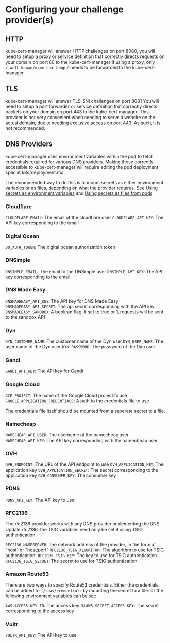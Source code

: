 # Configuring your challenge provider(s)

## HTTP

kube-cert-manager will answer HTTP challenges on port 8080,
you will need to setup a proxy or service definition that correctly directs requests on your domain on port 80 to the kube-cert-manager
If using a proxy, only `/.well-known/acme-challenge/` needs to be forwarded to the kube-cert-manager

## TLS

kube-cert-manager will answer TLS-SNI challenges on port 8081
You will need to setup a port forwarder or service definition that correctly directs packets on your domain on port 443 to the kube-cert-manager.
This provider is not very convenient when needing to serve a website on the actual domain, due to needing exclusive access on port 443.
As such, it is not recommended.


## DNS Providers

kube-cert-manager uses environment variables within the pod to fetch credentials required for various DNS providers.
Making those correctly accessible to kube-cert-manager will require editing the pod deployment spec at k8s/deployment.md

The recommended way to do this is to mount secrets as either environment variables or as files, depending on what the provider requires.
See [Using secrets as environment variables](http://kubernetes.io/docs/user-guide/secrets/#using-secrets-as-environment-variables) and [Using secrets as files from pods](http://kubernetes.io/docs/user-guide/secrets/#using-secrets-as-files-from-a-pod)

### Cloudflare

`CLOUDFLARE_EMAIL`: The email of the cloudflare user
`CLOUDFLARE_API_KEY`: The API key corresponding to the email

### Digital Ocean

`DO_AUTH_TOKEN`: The digital ocean authorization token

### DNSimple

`DNSIMPLE_EMAIL`: The email fo the DNSimple user
`DNSIMPLE_API_KEY`: The API key corresponding to the email

### DNS Made Easy

`DNSMADEEASY_API_KEY`: The API key for DNS Made Easy
`DNSMADEEASY_API_SECRET`: The api secret corresponding with the API key
`DNSMADEEASY_SANDBOX`: A boolean flag, if set to true or 1, requests will be sent to the sandbox API

### Dyn

`DYN_CUSTOMER_NAME`: The customer name of the Dyn user
`DYN_USER_NAME`: The user name of the Dyn user
`DYN_PASSWORD`: The password of the Dyn user

### Gandi

`GANDI_API_KEY`: The API key for Gandi

### Google Cloud

`GCE_PROJECT`: The name of the Google Cloud project to use
`GOOGLE_APPLICATION_CREDENTIALS`: A path to the credentials file to use

The credentials file itself should be mounted from a seperate secret to a file.

### Namecheap

`NAMECHEAP_API_USER`: The username of the namecheap user
`NAMECHEAP_API_KEY`: The API key corresponding with the namecheap user

### OVH

`OVH_ENDPOINT`: The URL of the API endpoint to use
`OVH_APPLICATION_KEY`: The application key
`OVH_APPLICATION_SECRET`: The secret corresponding to the application key
`OVH_CONSUMER_KEY`: The consumer key

### PDNS

`PDNS_API_KEY`: The API key to use

### RFC2136

The rfc2136 provider works with any DNS provider implementing the DNS Update rfc2136.
the TSIG variables need only be set if using TSIG authentication.

`RFC2136_NAMESERVER`: The network address of the provider, in the form of "host" or "host:port"
`RFC2136_TSIG_ALGORITHM`: The algorithm to use for TSIG authentication. 
`RFC2136_TSIG_KEY`: The key to use for TSIG authentication.
`RFC2136_TSIG_SECRET`: The secret to use for TSIG authentication.

### Amazon Route53

There are two ways to specify Route53 credentials. Either the credentials can be added to `~/.aws/credentials` by mounting the secret to a file.
Or the following environment variables can be set:

`AWS_ACCESS_KEY_ID`: The access key ID
`AWS_SECRET_ACCESS_KEY`: The secret corresponding to the access key

### Vultr

`VULTR_API_KEY`: The API key to use
